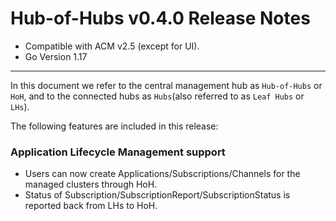 Hub-of-Hubs v0.4.0 Release Notes
================================

* Compatible with ACM v2.5 (except for UI). 
* Go Version 1.17

----
In this document we refer to the central management hub as `Hub-of-Hubs` or `HoH`, and to the connected hubs as 
`Hubs`(also referred to as `Leaf Hubs` or `LHs`).

The following features are included in this release:

### Application Lifecycle Management support
* Users can now create Applications/Subscriptions/Channels for the managed clusters through HoH.
* Status of Subscription/SubscriptionReport/SubscriptionStatus is reported back from LHs to HoH.

